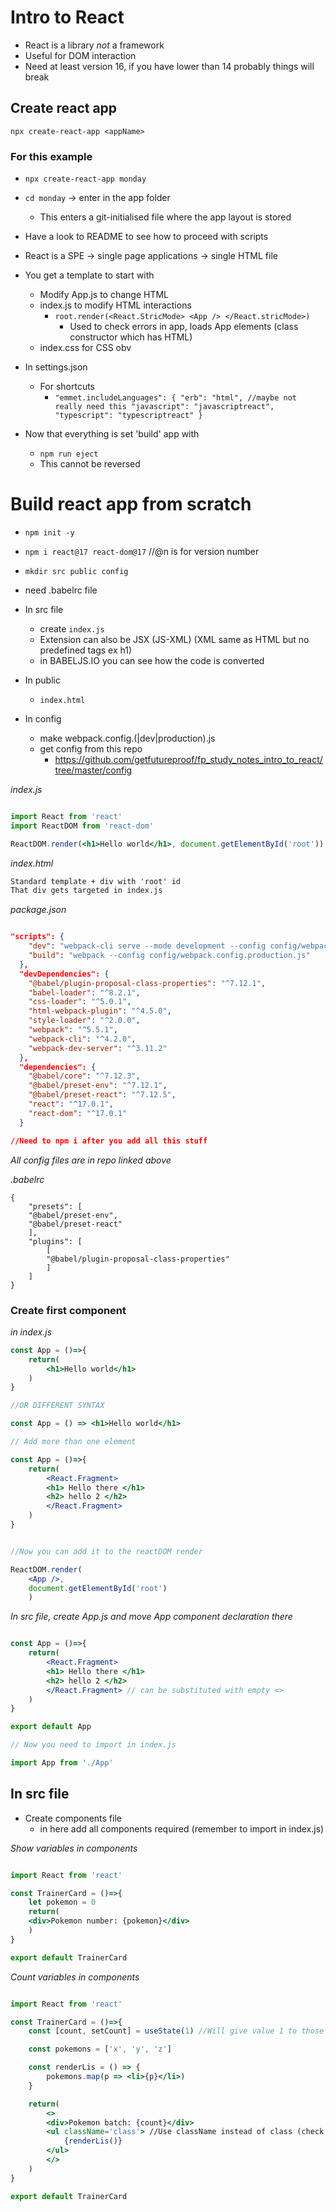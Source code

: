 # Intro to React

- React is a library _not_ a framework
- Useful for DOM interaction
- Need at least version 16, if you have lower than 14 probably things will break

## Create react app
`npx create-react-app <appName>`


### For this example

- `npx create-react-app monday`

- `cd monday` -> enter in the app folder
	+ This enters a git-initialised file where the app layout is stored

- Have a look to README to see how to proceed with scripts

- React is a SPE -> single page applications -> single HTML file

- You get a template to start with
	+ Modify App.js to change HTML
	+ index.js to modify HTML interactions
		* `root.render(<React.StricMode> <App /> </React.stricMode>)`
			- Used to check errors in app, loads App elements (class constructor which has HTML)
	+ index.css for CSS obv


- In settings.json
	+ For shortcuts
		* `"emmet.includeLanguages": {
		    "erb": "html", //maybe not really need this
		    "javascript": "javascriptreact",
		    "typescript": "typescriptreact"
		  }`


- Now that everything is set 'build' app with 
	+ `npm run eject`
	+ This cannot be reversed





# Build react app from scratch

- `npm init -y`
- `npm i react@17 react-dom@17` //@n is for version number
- `mkdir src public config`
- need .babelrc file

- In src file
	+ create `index.js` 
	+ Extension can also be JSX (JS-XML) (XML same as HTML but no predefined tags ex h1)
	+ in BABELJS.IO you can see how the code is converted
	
- In public
	+ `index.html`
	
- In config
	+ make webpack.config.(|dev|production).js
	+ get config from this repo
		* https://github.com/getfutureproof/fp_study_notes_intro_to_react/tree/master/config



*index.js*
```jsx

import React from 'react'
import ReactDOM from 'react-dom'

ReactDOM.render(<h1>Hello world</h1>, document.getElementById('root')) //This would render a plain Hello world in our page 

```


*index.html*
```HTML
Standard template + div with 'root' id
That div gets targeted in index.js


```


*package.json*
```json

"scripts": {
    "dev": "webpack-cli serve --mode development --config config/webpack.config.dev.js",
    "build": "webpack --config config/webpack.config.production.js"
  },
  "devDependencies": {
    "@babel/plugin-proposal-class-properties": "^7.12.1",
    "babel-loader": "^8.2.1",
    "css-loader": "^5.0.1",
    "html-webpack-plugin": "^4.5.0",
    "style-loader": "^2.0.0",
    "webpack": "^5.5.1",
    "webpack-cli": "^4.2.0",
    "webpack-dev-server": "^3.11.2"
  },
  "dependencies": {
    "@babel/core": "^7.12.3",
    "@babel/preset-env": "^7.12.1",
    "@babel/preset-react": "^7.12.5",
    "react": "^17.0.1",
    "react-dom": "^17.0.1"
  }

//Need to npm i after you add all this stuff

```


*All config files are in repo linked above*


*.babelrc*
```
{
	"presets": [
	"@babel/preset-env", 
	"@babel/preset-react"
	],
	"plugins": [
		[
		"@babel/plugin-proposal-class-properties"
		]
	]
}
```


### Create first component

*in index.js*

```jsx
const App = ()=>{
	return(
		<h1>Hello world</h1>
	)
}

//OR DIFFERENT SYNTAX

const App = () => <h1>Hello world</h1>

// Add more than one element

const App = ()=>{
	return(
		<React.Fragment> 
		<h1> Hello there </h1>
		<h2> hello 2 </h2>
		</React.Fragment>
	)
}


//Now you can add it to the reactDOM render

ReactDOM.render(
	<App />, 
	document.getElementById('root')
	)

```

*In src file, create App.js and move App component declaration there*
```jsx

const App = ()=>{
	return(
		<React.Fragment> 
		<h1> Hello there </h1>
		<h2> hello 2 </h2>
		</React.Fragment> // can be substituted with empty <>
	)
}

export default App

// Now you need to import in index.js

import App from './App'

```


## In src file

- Create components file
	+ in here add all components required (remember to import in index.js)

*Show variables in components*
```jsx

import React from 'react'

const TrainerCard = ()=>{
	let pokemon = 0
	return(
	<div>Pokemon number: {pokemon}</div>
	)
}

export default TrainerCard
```

*Count variables in components*
```jsx

import React from 'react'

const TrainerCard = ()=>{
	const [count, setCount] = useState(1) //Will give value 1 to those variables - not really used properly here, will do later

	const pokemons = ['x', 'y', 'z']

	const renderLis = () => {
		pokemons.map(p => <li>{p}</li>)
	}

	return(
		<>
		<div>Pokemon batch: {count}</div>
		<ul className='class'> //Use className instead of class (check console logs)
			{renderLis()}
		</ul>
		</>
	)
}

export default TrainerCard
```



